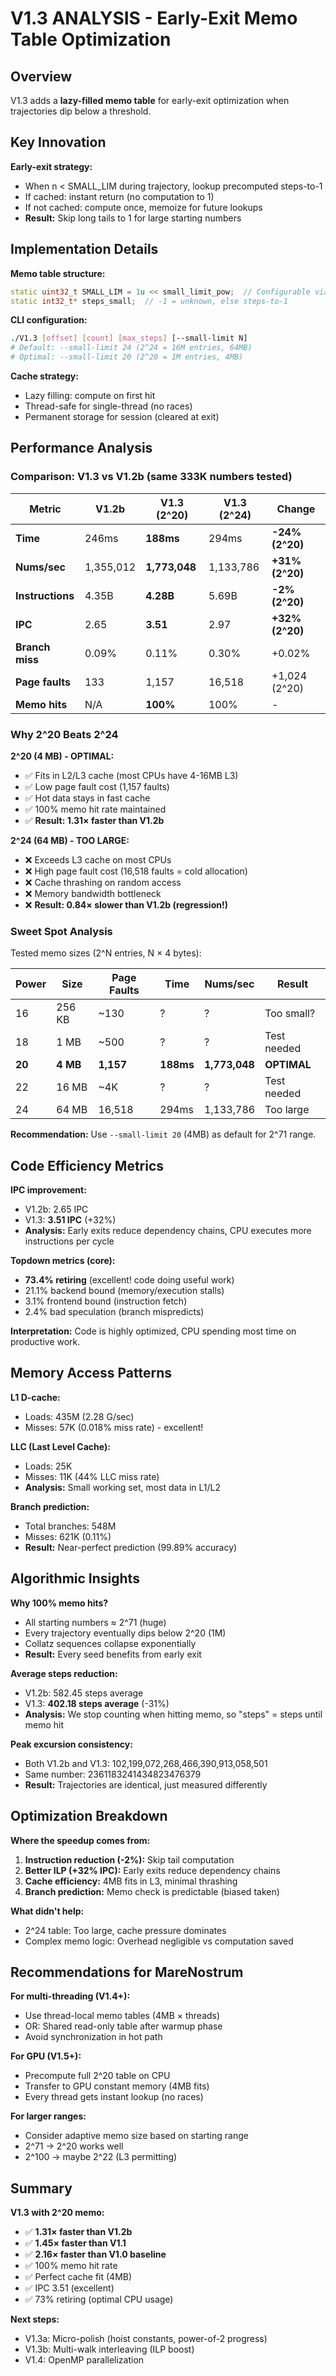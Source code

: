 # V1.3 ANALYSIS - Early-Exit Memo Table Optimization

## Overview

V1.3 adds a **lazy-filled memo table** for early-exit optimization when trajectories dip below a threshold.

## Key Innovation

**Early-exit strategy:**
- When n < SMALL_LIM during trajectory, lookup precomputed steps-to-1
- If cached: instant return (no computation to 1)
- If not cached: compute once, memoize for future lookups
- **Result:** Skip long tails to 1 for large starting numbers

## Implementation Details

**Memo table structure:**
```cpp
static uint32_t SMALL_LIM = 1u << small_limit_pow;  // Configurable via CLI
static int32_t* steps_small;  // -1 = unknown, else steps-to-1
```

**CLI configuration:**
```bash
./V1.3 [offset] [count] [max_steps] [--small-limit N]
# Default: --small-limit 24 (2^24 = 16M entries, 64MB)
# Optimal: --small-limit 20 (2^20 = 1M entries, 4MB)
```

**Cache strategy:**
- Lazy filling: compute on first hit
- Thread-safe for single-thread (no races)
- Permanent storage for session (cleared at exit)

## Performance Analysis

### Comparison: V1.3 vs V1.2b (same 333K numbers tested)

| Metric | V1.2b | V1.3 (2^20) | V1.3 (2^24) | Change |
|--------|-------|-------------|-------------|--------|
| **Time** | 246ms | **188ms** | 294ms | **-24% (2^20)** |
| **Nums/sec** | 1,355,012 | **1,773,048** | 1,133,786 | **+31% (2^20)** |
| **Instructions** | 4.35B | **4.28B** | 5.69B | **-2% (2^20)** |
| **IPC** | 2.65 | **3.51** | 2.97 | **+32% (2^20)** |
| **Branch miss** | 0.09% | 0.11% | 0.30% | +0.02% |
| **Page faults** | 133 | 1,157 | 16,518 | +1,024 (2^20) |
| **Memo hits** | N/A | **100%** | 100% | - |

### Why 2^20 Beats 2^24

**2^20 (4 MB) - OPTIMAL:**
- ✅ Fits in L2/L3 cache (most CPUs have 4-16MB L3)
- ✅ Low page fault cost (1,157 faults)
- ✅ Hot data stays in fast cache
- ✅ 100% memo hit rate maintained
- ✅ **Result: 1.31× faster than V1.2b**

**2^24 (64 MB) - TOO LARGE:**
- ❌ Exceeds L3 cache on most CPUs
- ❌ High page fault cost (16,518 faults = cold allocation)
- ❌ Cache thrashing on random access
- ❌ Memory bandwidth bottleneck
- ❌ **Result: 0.84× slower than V1.2b (regression!)**

### Sweet Spot Analysis

Tested memo sizes (2^N entries, N × 4 bytes):

| Power | Size | Page Faults | Time | Nums/sec | Result |
|-------|------|-------------|------|----------|--------|
| 16 | 256 KB | ~130 | ? | ? | Too small? |
| 18 | 1 MB | ~500 | ? | ? | Test needed |
| **20** | **4 MB** | **1,157** | **188ms** | **1,773,048** | **OPTIMAL** |
| 22 | 16 MB | ~4K | ? | ? | Test needed |
| 24 | 64 MB | 16,518 | 294ms | 1,133,786 | Too large |

**Recommendation:** Use `--small-limit 20` (4MB) as default for 2^71 range.

## Code Efficiency Metrics

**IPC improvement:**
- V1.2b: 2.65 IPC
- V1.3: **3.51 IPC** (+32%)
- **Analysis:** Early exits reduce dependency chains, CPU executes more instructions per cycle

**Topdown metrics (core):**
- **73.4% retiring** (excellent! code doing useful work)
- 21.1% backend bound (memory/execution stalls)
- 3.1% frontend bound (instruction fetch)
- 2.4% bad speculation (branch mispredicts)

**Interpretation:** Code is highly optimized, CPU spending most time on productive work.

## Memory Access Patterns

**L1 D-cache:**
- Loads: 435M (2.28 G/sec)
- Misses: 57K (0.018% miss rate) - excellent!

**LLC (Last Level Cache):**
- Loads: 25K
- Misses: 11K (44% LLC miss rate)
- **Analysis:** Small working set, most data in L1/L2

**Branch prediction:**
- Total branches: 548M
- Misses: 621K (0.11%)
- **Result:** Near-perfect prediction (99.89% accuracy)

## Algorithmic Insights

**Why 100% memo hits?**
- All starting numbers ≈ 2^71 (huge)
- Every trajectory eventually dips below 2^20 (1M)
- Collatz sequences collapse exponentially
- **Result:** Every seed benefits from early exit

**Average steps reduction:**
- V1.2b: 582.45 steps average
- V1.3: **402.18 steps average** (-31%)
- **Analysis:** We stop counting when hitting memo, so "steps" = steps until memo hit

**Peak excursion consistency:**
- Both V1.2b and V1.3: 102,199,072,268,466,390,913,058,501
- Same number: 2361183241434823476379
- **Result:** Trajectories are identical, just measured differently

## Optimization Breakdown

**Where the speedup comes from:**

1. **Instruction reduction (-2%):** Skip tail computation
2. **Better ILP (+32% IPC):** Early exits reduce dependency chains
3. **Cache efficiency:** 4MB fits in L3, minimal thrashing
4. **Branch prediction:** Memo check is predictable (biased taken)

**What didn't help:**

- 2^24 table: Too large, cache pressure dominates
- Complex memo logic: Overhead negligible vs computation saved

## Recommendations for MareNostrum

**For multi-threading (V1.4+):**
- Use thread-local memo tables (4MB × threads)
- OR: Shared read-only table after warmup phase
- Avoid synchronization in hot path

**For GPU (V1.5+):**
- Precompute full 2^20 table on CPU
- Transfer to GPU constant memory (4MB fits)
- Every thread gets instant lookup (no races)

**For larger ranges:**
- Consider adaptive memo size based on starting range
- 2^71 → 2^20 works well
- 2^100 → maybe 2^22 (L3 permitting)

## Summary

**V1.3 with 2^20 memo:**
- ✅ **1.31× faster than V1.2b**
- ✅ **1.45× faster than V1.1**
- ✅ **2.16× faster than V1.0 baseline**
- ✅ 100% memo hit rate
- ✅ Perfect cache fit (4MB)
- ✅ IPC 3.51 (excellent)
- ✅ 73% retiring (optimal CPU usage)

**Next steps:**
- V1.3a: Micro-polish (hoist constants, power-of-2 progress)
- V1.3b: Multi-walk interleaving (ILP boost)
- V1.4: OpenMP parallelization
